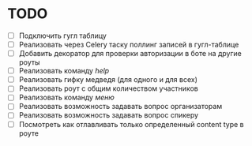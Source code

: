# TODO
-[ ] Подключить гугл таблицу  
-[ ] Реализовать через Celery таску поллинг записей в гугл-таблице  
-[ ] Добавить декоратор для проверки авторизации в боте на другие роуты  
-[ ] Реализовать команду _help_  
-[ ] Реализовать гифку медведя (для одного и для всех)  
-[ ] Реализовать роут с общим количеством участников  
-[ ] Реализовать команду _меню_  
-[ ] Реализовать возможность задавать вопрос организаторам  
-[ ] Реализовать возможность задавать вопрос спикеру  
-[ ] Посмотреть как отлавливать только определенный content type в роуте  